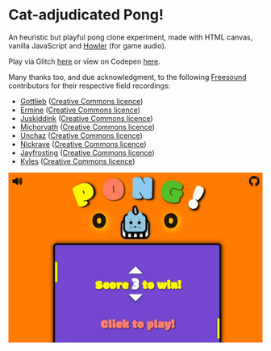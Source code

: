 # Cat-adjudicated Pong!
An heuristic but playful pong clone experiment, made with HTML canvas, vanilla JavaScript and [Howler](https://github.com/goldfire/howler.js) (for game audio).

Play via Glitch [here](https://cat-pong.glitch.me/) or view on Codepen [here](https://codepen.io/denismcdonald/full/JvaBNM/).

Many thanks too, and due acknowledgment, to the following [Freesound](https://freesound.org) contributors for their respective field recordings:

* [Gottlieb](https://freesound.org/people/gottlieb/sounds/60604/) ([Creative Commons licence](http://creativecommons.org/licenses/by/3.0/)) <br>
* [Ermine](https://freesound.org/people/ermine/sounds/25779/) ([Creative Commons licence](http://creativecommons.org/licenses/by-nc/3.0/)) <br>
* [Juskiddink](https://freesound.org/people/juskiddink/sounds/64921/) ([Creative Commons licence](http://creativecommons.org/licenses/by/3.0/)) <br>
* [Michorvath](https://freesound.org/people/michorvath/sounds/269718/) ([Creative Commons licence](http://creativecommons.org/publicdomain/zero/1.0/)) <br>
* [Unchaz](https://freesound.org/people/unchaz/sounds/150956/) ([Creative Commons licence](http://creativecommons.org/licenses/by/3.0/)) <br>
* [Nickrave](https://freesound.org/people/nickrave/sounds/245639/) ([Creative Commons licence](http://creativecommons.org/publicdomain/zero/1.0/)) <br>
* [Jayfrosting](https://freesound.org/people/jayfrosting/sounds/333404/) ([Creative Commons licence](http://creativecommons.org/publicdomain/zero/1.0/)) <br>
* [Kyles](https://freesound.org/people/kyles/sounds/405315/) ([Creative Commons licence](http://creativecommons.org/publicdomain/zero/1.0/))

![Screenshot](https://github.com/denismcdonald/Cat-Pong/blob/master/Capture1.jpeg)

